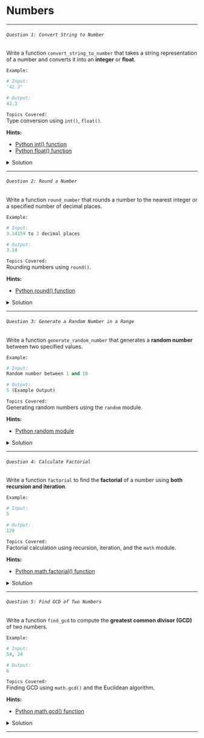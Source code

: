 # Numbers

---

###### ` Question 1: Convert String to Number `  

Write a function `convert_string_to_number` that takes a string representation of a number and converts it into an **integer** or **float**.

`Example:`  

```python
# Input:
"42.3"

# Output:
42.3
```

`Topics Covered:`  
Type conversion using `int()`, `float()`.  

**Hints:**  
- [Python int() function](https://docs.python.org/3/library/functions.html#int)  
- [Python float() function](https://docs.python.org/3/library/functions.html#float)  

<details>
  <summary>Solution</summary>

### Let's look at the solution:

```python
def convert_string_to_number(s):
    try:
        # Try converting to an integer first
        result = int(s)
    except ValueError:
        # If conversion to integer fails, convert to a float
        result = float(s)
    return result

# Example usage
print(convert_string_to_number("42"))    # Output: 42 (int)
print(convert_string_to_number("42.3"))  # Output: 42.3 (float)
```

**Explanation:**  

- The function attempts to convert a string into an **integer** using `int()`.
- If the conversion fails (due to decimals), it falls back to converting into a **float** using `float()`.  
- This ensures handling of both **integer** and **floating-point** numbers.

</details>

---

###### ` Question 2: Round a Number `  

Write a function `round_number` that rounds a number to the nearest integer or a specified number of decimal places.

`Example:`  

```python
# Input:
3.14159 to 2 decimal places

# Output:
3.14
```

`Topics Covered:`  
Rounding numbers using `round()`.  

**Hints:**  
- [Python round() function](https://docs.python.org/3/library/functions.html#round)  

<details>
  <summary>Solution</summary>

### Let's look at the solution:

```python
def round_number(num, decimals=0):
    return round(num, decimals)

# Example usage
print(round_number(3.14159))     # Output: 3.0
print(round_number(3.14159, 2))  # Output: 3.14
```

**Explanation:**  

- `round(number, decimals)` rounds a number to the given **decimal places**.  
- Default decimal places are **0**, meaning it rounds to the nearest **integer**.  

</details>

---

###### ` Question 3: Generate a Random Number in a Range `  

Write a function `generate_random_number` that generates a **random number** between two specified values.

`Example:`  

```python
# Input:
Random number between 1 and 10

# Output:
5 (Example Output)
```

`Topics Covered:`  
Generating random numbers using the `random` module.  

**Hints:**  
- [Python random module](https://docs.python.org/3/library/random.html)  

<details>
  <summary>Solution</summary>

### Let's look at the solution:

```python
import random

def generate_random_number(start, end):
    return random.randint(start, end)

# Example usage
print(generate_random_number(1, 10))  # Output: Random integer between 1 and 10
```

**Explanation:**  

- Import the `random` module.
- Use `random.randint(start, end)` to get a **random integer** in the specified range.

</details>

---

###### ` Question 4: Calculate Factorial `  

Write a function `factorial` to find the **factorial** of a number using **both recursion and iteration**.

`Example:`  

```python
# Input:
5

# Output:
120
```

`Topics Covered:`  
Factorial calculation using recursion, iteration, and the `math` module.  

**Hints:**  
- [Python math.factorial() function](https://docs.python.org/3/library/math.html#math.factorial)  

<details>
  <summary>Solution</summary>

### Let's look at the solution:

✅ **Solution 1: Using `math.factorial()`**
```python
import math

def factorial_using_math(num):
    return math.factorial(num)

# Example usage
print(factorial_using_math(5))  # Output: 120
```

✅ **Solution 2: Using Iteration**
```python
def factorial_iterative(num):
    result = 1
    for i in range(1, num + 1):
        result *= i
    return result

# Example usage
print(factorial_iterative(5))  # Output: 120
```

✅ **Solution 3: Using Recursion**
```python
def factorial_recursive(num):
    if num == 0 or num == 1:
        return 1
    return num * factorial_recursive(num - 1)

# Example usage
print(factorial_recursive(5))  # Output: 120
```

**Explanation:**  

- **Using `math.factorial(n)`**: Directly computes the factorial.  
- **Using iteration**: Loop from `1` to `n`, multiplying each value.  
- **Using recursion**: The base case is `1`, otherwise, it multiplies `num * factorial(num-1)`.  

</details>

---

###### ` Question 5: Find GCD of Two Numbers `  

Write a function `find_gcd` to compute the **greatest common divisor (GCD)** of two numbers.

`Example:`  

```python
# Input:
54, 24

# Output:
6
```

`Topics Covered:`  
Finding GCD using `math.gcd()` and the Euclidean algorithm.  

**Hints:**  
- [Python math.gcd() function](https://docs.python.org/3/library/math.html#math.gcd)  

<details>
  <summary>Solution</summary>

### Let's look at the solution:

✅ **Solution 1: Using `math.gcd()`**
```python
import math

def gcd_using_math(a, b):
    return math.gcd(a, b)

# Example usage
print(gcd_using_math(54, 24))  # Output: 6
```

✅ **Solution 2: Using the Euclidean Algorithm**
```python
def gcd_euclidean(a, b):
    while b != 0:
        a, b = b, a % b
    return a

# Example usage
print(gcd_euclidean(54, 24))  # Output: 6
```

✅ **Solution 3: Using Recursion (Euclidean Algorithm)**
```python
def gcd_recursive(a, b):
    if b == 0:
        return a
    return gcd_recursive(b, a % b)

# Example usage
print(gcd_recursive(54, 24))  # Output: 6
```

**Explanation:**  

- **Using `math.gcd()`**: The simplest approach, using Python’s built-in function.  
- **Using iteration (Euclidean Algorithm)**:  
  - Replace `a` with `b`, and `b` with `a % b`.
  - Repeat until `b == 0`, at which point `a` is the **GCD**.  
- **Using recursion**:  
  - Base case: Return `a` if `b == 0`.  
  - Recursive step: Call `gcd_recursive(b, a % b)`.  

</details>

---
